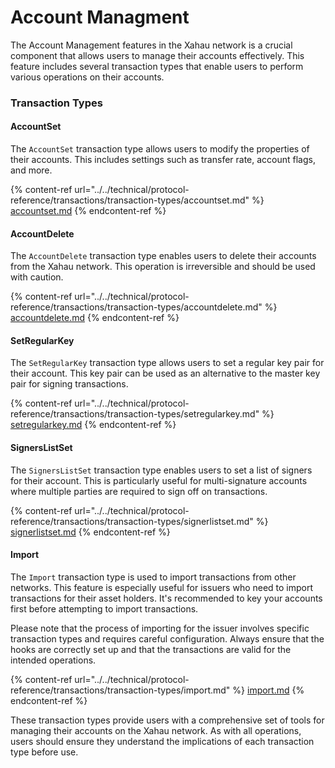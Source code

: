 # Account Managment

The Account Management features in the Xahau network is a crucial component that allows users to manage their accounts effectively. This feature includes several transaction types that enable users to perform various operations on their accounts.

### Transaction Types

#### AccountSet

The `AccountSet` transaction type allows users to modify the properties of their accounts. This includes settings such as transfer rate, account flags, and more.

{% content-ref url="../../technical/protocol-reference/transactions/transaction-types/accountset.md" %}
[accountset.md](../../technical/protocol-reference/transactions/transaction-types/accountset.md)
{% endcontent-ref %}

#### AccountDelete

The `AccountDelete` transaction type enables users to delete their accounts from the Xahau network. This operation is irreversible and should be used with caution.

{% content-ref url="../../technical/protocol-reference/transactions/transaction-types/accountdelete.md" %}
[accountdelete.md](../../technical/protocol-reference/transactions/transaction-types/accountdelete.md)
{% endcontent-ref %}

#### SetRegularKey

The `SetRegularKey` transaction type allows users to set a regular key pair for their account. This key pair can be used as an alternative to the master key pair for signing transactions.

{% content-ref url="../../technical/protocol-reference/transactions/transaction-types/setregularkey.md" %}
[setregularkey.md](../../technical/protocol-reference/transactions/transaction-types/setregularkey.md)
{% endcontent-ref %}

#### SignersListSet

The `SignersListSet` transaction type enables users to set a list of signers for their account. This is particularly useful for multi-signature accounts where multiple parties are required to sign off on transactions.

{% content-ref url="../../technical/protocol-reference/transactions/transaction-types/signerlistset.md" %}
[signerlistset.md](../../technical/protocol-reference/transactions/transaction-types/signerlistset.md)
{% endcontent-ref %}

#### Import

The `Import` transaction type is used to import transactions from other networks. This feature is especially useful for issuers who need to import transactions for their asset holders. It's recommended to key your accounts first before attempting to import transactions.

Please note that the process of importing for the issuer involves specific transaction types and requires careful configuration. Always ensure that the hooks are correctly set up and that the transactions are valid for the intended operations.

{% content-ref url="../../technical/protocol-reference/transactions/transaction-types/import.md" %}
[import.md](../../technical/protocol-reference/transactions/transaction-types/import.md)
{% endcontent-ref %}

These transaction types provide users with a comprehensive set of tools for managing their accounts on the Xahau network. As with all operations, users should ensure they understand the implications of each transaction type before use.
